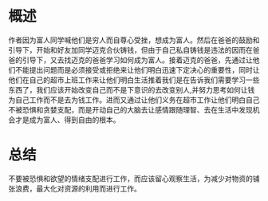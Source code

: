 # 概述
作者因为富人同学喊他们是穷人而自尊心受挫，想成为富人。然后在爸爸的鼓励和引导下，开始和好友加同学迈克合伙铸钱，但由于自己私自铸钱是违法的因而在爸爸的引导下，又去找迈克的爸爸学习如何成为富人。接着迈克的爸爸，先通过让他们不能提出问题而是必须接受或拒绝来让他们明白迅速下定决心的重要性，同时让他们在自己的超市上班工作来让他们明白生活推着我们是在告诉我们需要学习一些东西了，我们应该开始改变自己而不是下意识的去改变别人,并努力思考如何让钱为自己工作而不是去为钱工作。进而又通过让他们义务在超市工作让他们明白自己不被恐惧和贪婪支配，而是开动自己的大脑去让感情跟随理智、去在生活中发现机会才是成为富人、得到自由的根本。

# 总结
  不要被恐惧和欲望的情绪支配进行工作，而应该留心观察生活，为减少对物资的铺张浪费，最大化对资源的利用而进行工作。

